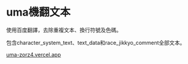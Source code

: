 # uma機翻文本
使用百度翻譯，去除重複文本、換行符號及色碼。

包含character_system_text、text_data和race_jikkyo_comment全部文本。

[uma-zorz4.vercel.app](https://uma-zorz4.vercel.app)
